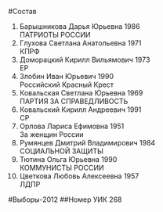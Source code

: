#Состав
1. Барышникова Дарья Юрьевна 1986   
    ПАТРИОТЫ РОССИИ
2. Глухова Светлана Анатольевна 1971   
    КПРФ
3. Доморацкий Кирилл Вильямович 1973   
    ЕР
4. Злобин Иван Юрьевич 1990   
    Российский Красный Крест
5. Ковальская Светлана Юрьевна 1969   
    ПАРТИЯ ЗА СПРАВЕДЛИВОСТЬ
6. Ковальский Кирилл Андреевич 1991   
    СР
7. Орлова Лариса Ефимовна 1951   
    За женщин России
8. Румянцев Дмитрий Владимирович 1984   
    СОЦИАЛЬНОЙ ЗАЩИТЫ
9. Тютина Ольга Юрьевна 1990   
    КОММУНИСТЫ РОССИИ
10. Цветкова Любовь Алексеевна 1957   
    ЛДПР

#Выборы-2012
##Номер УИК
268